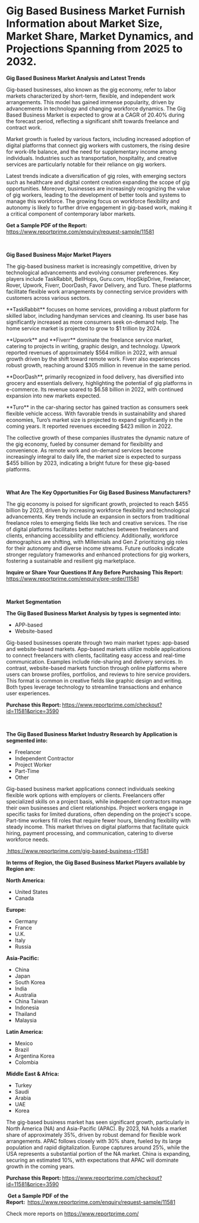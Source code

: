 <p><h1>Gig Based Business Market Furnish Information about Market Size, Market Share, Market Dynamics, and Projections Spanning from 2025 to 2032.</h1></p><p><strong>Gig Based Business Market Analysis and Latest Trends</strong></p>
<p><p>Gig-based businesses, also known as the gig economy, refer to labor markets characterized by short-term, flexible, and independent work arrangements. This model has gained immense popularity, driven by advancements in technology and changing workforce dynamics. The Gig Based Business Market is expected to grow at a CAGR of 20.40% during the forecast period, reflecting a significant shift towards freelance and contract work. </p><p>Market growth is fueled by various factors, including increased adoption of digital platforms that connect gig workers with customers, the rising desire for work-life balance, and the need for supplementary income among individuals. Industries such as transportation, hospitality, and creative services are particularly notable for their reliance on gig workers. </p><p>Latest trends indicate a diversification of gig roles, with emerging sectors such as healthcare and digital content creation expanding the scope of gig opportunities. Moreover, businesses are increasingly recognizing the value of gig workers, leading to the development of better tools and systems to manage this workforce. The growing focus on workforce flexibility and autonomy is likely to further drive engagement in gig-based work, making it a critical component of contemporary labor markets.</p></p>
<p><strong>Get a Sample PDF of the Report:&nbsp;</strong> <a href="https://www.reportprime.com/enquiry/request-sample/11581?utm_campaign=2529&utm_medium=2&utm_source=Github&utm_content=ia&utm_term=21032025&utm_id=gig-based-business">https://www.reportprime.com/enquiry/request-sample/11581</a></p>
<p>&nbsp;</p>
<p><strong>Gig Based Business Major Market Players</strong></p>
<p><p>The gig-based business market is increasingly competitive, driven by technological advancements and evolving consumer preferences. Key players include TaskRabbit, BellHops, Guru.com, HopSkipDrive, Freelancer, Rover, Upwork, Fiverr, DoorDash, Favor Delivery, and Turo. These platforms facilitate flexible work arrangements by connecting service providers with customers across various sectors.</p><p>**TaskRabbit** focuses on home services, providing a robust platform for skilled labor, including handyman services and cleaning. Its user base has significantly increased as more consumers seek on-demand help. The home service market is projected to grow to $1 trillion by 2024.</p><p>**Upwork** and **Fiverr** dominate the freelance service market, catering to projects in writing, graphic design, and technology. Upwork reported revenues of approximately $564 million in 2022, with annual growth driven by the shift toward remote work. Fiverr also experiences robust growth, reaching around $305 million in revenue in the same period.</p><p>**DoorDash**, primarily recognized in food delivery, has diversified into grocery and essentials delivery, highlighting the potential of gig platforms in e-commerce. Its revenue soared to $6.58 billion in 2022, with continued expansion into new markets expected.</p><p>**Turo** in the car-sharing sector has gained traction as consumers seek flexible vehicle access. With favorable trends in sustainability and shared economies, Turo’s market size is projected to expand significantly in the coming years. It reported revenues exceeding $423 million in 2022.</p><p>The collective growth of these companies illustrates the dynamic nature of the gig economy, fueled by consumer demand for flexibility and convenience. As remote work and on-demand services become increasingly integral to daily life, the market size is expected to surpass $455 billion by 2023, indicating a bright future for these gig-based platforms.</p></p>
<p>&nbsp;</p>
<p><strong>What Are The Key Opportunities For Gig Based Business Manufacturers?</strong></p>
<p><p>The gig economy is poised for significant growth, projected to reach $455 billion by 2023, driven by increasing workforce flexibility and technological advancements. Key trends include an expansion in sectors from traditional freelance roles to emerging fields like tech and creative services. The rise of digital platforms facilitates better matches between freelancers and clients, enhancing accessibility and efficiency. Additionally, workforce demographics are shifting, with Millennials and Gen Z prioritizing gig roles for their autonomy and diverse income streams. Future outlooks indicate stronger regulatory frameworks and enhanced protections for gig workers, fostering a sustainable and resilient gig marketplace.</p></p>
<p><strong>Inquire or Share Your Questions If Any Before Purchasing This Report:</strong> <a href="https://www.reportprime.com/enquiry/pre-order/11581?utm_campaign=2529&utm_medium=2&utm_source=Github&utm_content=ia&utm_term=21032025&utm_id=gig-based-business">https://www.reportprime.com/enquiry/pre-order/11581</a></p>
<p>&nbsp;</p>
<p><strong>Market Segmentation</strong></p>
<p><strong>The Gig Based Business Market Analysis by types is segmented into:</strong></p>
<p><ul><li>APP-based</li><li>Website-based</li></ul></p>
<p><p>Gig-based businesses operate through two main market types: app-based and website-based markets. App-based markets utilize mobile applications to connect freelancers with clients, facilitating easy access and real-time communication. Examples include ride-sharing and delivery services. In contrast, website-based markets function through online platforms where users can browse profiles, portfolios, and reviews to hire service providers. This format is common in creative fields like graphic design and writing. Both types leverage technology to streamline transactions and enhance user experiences.</p></p>
<p><strong>Purchase this Report:&nbsp;</strong><a href="https://www.reportprime.com/checkout?id=11581&price=3590&utm_campaign=2529&utm_medium=2&utm_source=Github&utm_content=ia&utm_term=21032025&utm_id=gig-based-business">https://www.reportprime.com/checkout?id=11581&price=3590</a></p>
<p>&nbsp;</p>
<p><strong>The Gig Based Business Market Industry Research by Application is segmented into:</strong></p>
<p><ul><li>Freelancer</li><li>Independent Contractor</li><li>Project Worker</li><li>Part-Time</li><li>Other</li></ul></p>
<p><p>Gig-based business market applications connect individuals seeking flexible work options with employers or clients. Freelancers offer specialized skills on a project basis, while independent contractors manage their own businesses and client relationships. Project workers engage in specific tasks for limited durations, often depending on the project's scope. Part-time workers fill roles that require fewer hours, blending flexibility with steady income. This market thrives on digital platforms that facilitate quick hiring, payment processing, and communication, catering to diverse workforce needs.</p></p>
<p><a href="https://www.reportprime.com/gig-based-business-r11581?utm_campaign=2529&utm_medium=2&utm_source=Github&utm_content=ia&utm_term=21032025&utm_id=gig-based-business">&nbsp;https://www.reportprime.com/gig-based-business-r11581</a></p>
<p><strong>In terms of Region, the Gig Based Business Market Players available by Region are:</strong></p>
<p>
    <p> <strong> North America: </strong>
        <ul>
            <li>United States</li>
            <li>Canada</li>
        </ul>
        </p> 
    <p> <strong> Europe: </strong>
        <ul>
            <li>Germany</li>
            <li>France</li>
            <li>U.K.</li>
            <li>Italy</li>
            <li>Russia</li>
        </ul>
        </p> 
    <p> <strong> Asia-Pacific: </strong>
        <ul>
            <li>China</li>
            <li>Japan</li>
            <li>South Korea</li>
            <li>India</li>
            <li>Australia</li>
            <li>China Taiwan</li>
            <li>Indonesia</li>
            <li>Thailand</li>
            <li>Malaysia</li>
        </ul>
        </p> 
    <p> <strong> Latin America: </strong>
        <ul>
            <li>Mexico</li>
            <li>Brazil</li>
            <li>Argentina Korea</li>
            <li>Colombia</li>
        </ul>
        </p> 
    <p> <strong> Middle East & Africa: </strong>
        <ul>
            <li>Turkey</li>
            <li>Saudi</li>
            <li>Arabia</li>
            <li>UAE</li>
            <li>Korea</li>
        </ul>
    </p>
    </p>
<p><p>The gig-based business market has seen significant growth, particularly in North America (NA) and Asia-Pacific (APAC). By 2023, NA holds a market share of approximately 35%, driven by robust demand for flexible work arrangements. APAC follows closely with 30% share, fueled by its large population and rapid digitalization. Europe captures around 25%, while the USA represents a substantial portion of the NA market. China is expanding, securing an estimated 10%, with expectations that APAC will dominate growth in the coming years.</p></p>
<p><strong>Purchase this Report: </strong><a href="https://www.reportprime.com/checkout?id=11581&price=3590&utm_campaign=2529&utm_medium=2&utm_source=Github&utm_content=ia&utm_term=21032025&utm_id=gig-based-business">https://www.reportprime.com/checkout?id=11581&price=3590</a></p>
<p>&nbsp;<strong>Get a Sample PDF of the Report:&nbsp;&nbsp;</strong><a href="https://www.reportprime.com/enquiry/request-sample/11581?utm_campaign=2529&utm_medium=2&utm_source=Github&utm_content=ia&utm_term=21032025&utm_id=gig-based-business">https://www.reportprime.com/enquiry/request-sample/11581</a></p>
<p><strong></strong></p>
<p>Check more reports on <a href="https://www.reportprime.com/?utm_campaign=2529&utm_medium=2&utm_source=Github&utm_content=ia&utm_term=21032025&utm_id=gig-based-business">https://www.reportprime.com/</a></p>
